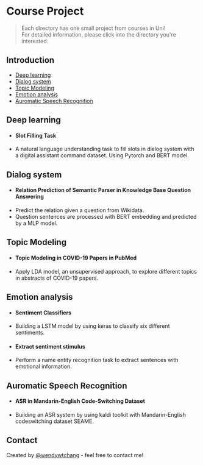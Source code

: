 # Course Project
> Each directory has one small project from courses in Uni!  
> For detailed information, please click into the directory you're interested.

## Introduction
* [Deep learning](#deep-learning)
* [Dialog system](#dialog-system)
* [Topic Modeling](#topic-modeling)
* [Emotion analysis](#emotion-analysis)
* [Auromatic Speech Recognition](#auromatic-speech-recognition)

## Deep learning
* #### Slot Filling Task
* A natural language understanding task to fill slots in dialog system with a digital assistant command dataset. 
Using Pytorch and BERT model.

## Dialog system
* #### Relation Prediction of Semantic Parser in Knowledge Base Question Answering
* Predict the relation given a question from Wikidata. 
* Question sentences are processed with BERT embedding and predicted by a MLP model.


## Topic Modeling
* #### Topic Modeling in COVID-19 Papers in PubMed
* Apply LDA model, an unsupervised approach, to explore different topics in abstracts of COVID-19 papers.

## Emotion analysis
* #### Sentiment Classifiers 
* Building a LSTM model by using keras to classify six different sentiments. 
* #### Extract sentiment stimulus
* Perform a name entity recognition task to extract sentences with emotional information.

## Auromatic Speech Recognition
* #### ASR in Mandarin-English Code-Switching Dataset
* Building an ASR system by using kaldi toolkit with Mandarin-English codeswitching dataset SEAME.

## Contact
Created by [@wendywtchang](<mailto:wentseng.chang@gmail.com>) - feel free to contact me!
